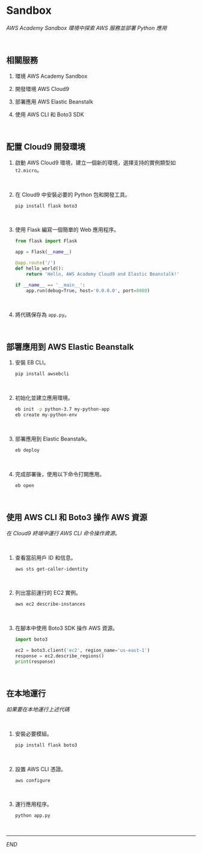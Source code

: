 # Sandbox

_AWS Academy Sandbox 環境中探索 AWS 服務並部署 Python 應用_

<br>

## 相關服務

1. 環境 AWS Academy Sandbox

2. 開發環境 AWS Cloud9

3. 部署應用 AWS Elastic Beanstalk

4. 使用 AWS CLI 和 Boto3 SDK

<br>

## 配置 Cloud9 開發環境

1. 啟動 AWS Cloud9 環境，建立一個新的環境，選擇支持的實例類型如 `t2.micro`。

<br>

2. 在 Cloud9 中安裝必要的 Python 包和開發工具。

    ```bash
    pip install flask boto3
    ```

<br>

3. 使用 Flask 編寫一個簡單的 Web 應用程序。

    ```python
    from flask import Flask

    app = Flask(__name__)

    @app.route('/')
    def hello_world():
        return 'Hello, AWS Academy Cloud9 and Elastic Beanstalk!'

    if __name__ == '__main__':
        app.run(debug=True, host='0.0.0.0', port=8080)
    ```

<br>

4. 將代碼保存為 `app.py`。

<br>

## 部署應用到 AWS Elastic Beanstalk

1. 安裝 EB CLI。

    ```bash
    pip install awsebcli
    ```

<br>

2. 初始化並建立應用環境。

    ```bash
    eb init -p python-3.7 my-python-app
    eb create my-python-env
    ```

<br>

3. 部署應用到 Elastic Beanstalk。

    ```bash
    eb deploy
    ```

<br>

4. 完成部署後，使用以下命令打開應用。

    ```bash
    eb open
    ```

<br>

## 使用 AWS CLI 和 Boto3 操作 AWS 資源

_在 Cloud9 終端中運行 AWS CLI 命令操作資源。_

<br>

1. 查看當前用戶 ID 和信息。
   
    ```bash
    aws sts get-caller-identity
    ```

<br>

2. 列出當前運行的 EC2 實例。

    ```bash
    aws ec2 describe-instances
    ```

<br>

3. 在腳本中使用 Boto3 SDK 操作 AWS 資源。

    ```python
    import boto3

    ec2 = boto3.client('ec2', region_name='us-east-1')
    response = ec2.describe_regions()
    print(response)
    ```

<br>

## 在本地運行

_如果要在本地運行上述代碼_

<br>

1. 安裝必要模組。

    ```bash
    pip install flask boto3
    ```

<br>

2. 設置 AWS CLI 憑證。

    ```bash
    aws configure
    ```

<br>

3. 運行應用程序。

   ```bash
   python app.py
   ```

<br>

___

_END_